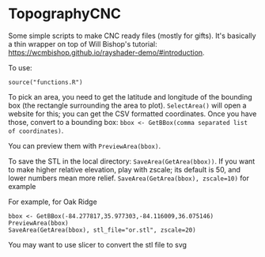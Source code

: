 # TopographyCNC

Some simple scripts to make CNC ready files (mostly for gifts). It's basically a thin wrapper on top of Will Bishop's tutorial: https://wcmbishop.github.io/rayshader-demo/#introduction.

To use:

`source("functions.R")`

To pick an area, you need to get the latitude and longitude of the bounding box (the rectangle surrounding the area to plot). `SelectArea()` will open a website for this; you can get the CSV formatted coordinates. Once you have those, convert to a bounding box: `bbox <- GetBBox(comma separated list of coordinates)`.

You can preview them with `PreviewArea(bbox)`.

To save the STL in the local directory: `SaveArea(GetArea(bbox))`. If you want to make higher relative elevation, play with zscale; its default is 50, and lower numbers mean more relief. `SaveArea(GetArea(bbox), zscale=10)` for example

For example, for Oak Ridge

```
bbox <- GetBBox(-84.277817,35.977303,-84.116009,36.075146)
PreviewArea(bbox)
SaveArea(GetArea(bbox), stl_file="or.stl", zscale=20)
```

You may want to use slicer to convert the stl file to svg
